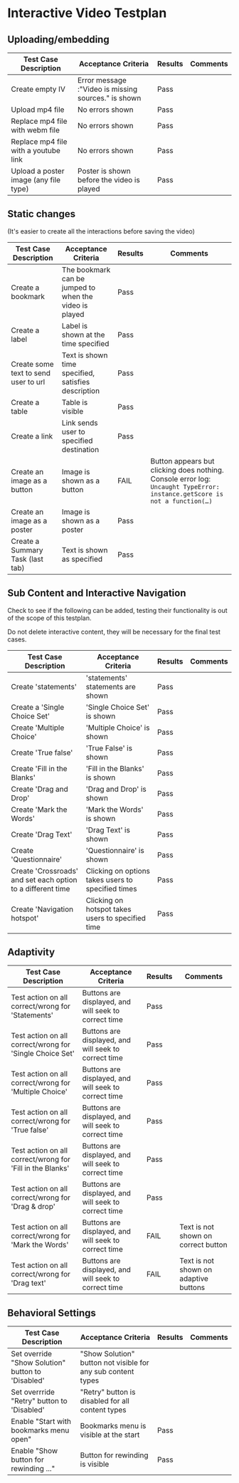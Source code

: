# Interactive Video Testplan

## Uploading/embedding 

Test Case Description                 | Acceptance Criteria                                 | Results | Comments
------------------------------------- | ----------------------------------------------------| --------| --------
Create empty IV                       | Error message :"Video is missing sources." is shown | Pass    |  
Upload mp4 file  		                  | No errors shown                                     | Pass    |
Replace mp4 file with webm file       | No errors shown                                     | Pass    |
Replace mp4 file with a youtube link  | No errors shown                                     | Pass    |
Upload a poster image (any file type) | Poster is shown before the video is played          | Pass    |


## Static changes

(It's easier to create all the interactions before saving the video) 

Test Case Description                 | Acceptance Criteria                                    | Results | Comments
------------------------------------- | -------------------------------------------------------| --------| --------
Create a bookmark                     | The bookmark can be jumped to when the video is played | Pass    |
Create a label                        | Label is shown at the time specified                   | Pass    |
Create some text to send user to url  | Text is shown time specified, satisfies description    | Pass    |
Create a table                        | Table is visible                                       | Pass    |
Create a link                         | Link sends user to specified destination               | Pass    |
Create an image as a button           | Image is shown as a button                             | FAIL    | Button appears but clicking does nothing. Console error log: ```Uncaught TypeError: instance.getScore is not a function(…)```
Create an image as a poster           | Image is shown as a poster                             | Pass    |
Create a Summary Task (last tab)      | Text is shown as specified                             | Pass    |



## Sub Content and Interactive Navigation

Check to see if the following can be added, testing their functionality is out of the scope of this testplan. 

Do not delete interactive content, they will be necessary for the final test cases.


Test Case Description        | Acceptance Criteria                               | Results | Comments
---------------------------- | --------------------------------------------------| --------| --------
Create 'statements'          | 'statements' statements are shown                 | Pass    |
Create a 'Single Choice Set' | 'Single Choice Set' is shown                      | Pass    |
Create 'Multiple Choice'     | 'Multiple Choice' is shown                        | Pass    |
Create 'True false'          | 'True False' is shown                             | Pass    |
Create 'Fill in the Blanks'  | 'Fill in the Blanks' is shown                     | Pass    | 
Create 'Drag and Drop'       | 'Drag and Drop' is shown                          | Pass    |
Create 'Mark the Words'      | 'Mark the Words' is shown                         | Pass    |
Create 'Drag Text'           | 'Drag Text' is shown                              | Pass    |
Create 'Questionnaire'       | 'Questionnaire' is shown                          | Pass    |
Create 'Crossroads' and set each option to a different time | Clicking on options takes users to specified times | Pass
Create 'Navigation hotspot'  | Clicking on hotspot takes users to specified time | Pass

## Adaptivity

Test Case Description                                     | Acceptance Criteria                         | Results | Comments
--------------------------------------------------------- | --------------------------------------------| --------| --------
Test action on all correct/wrong for 'Statements'         | Buttons are displayed, and will seek to correct time | Pass    |
Test action on all correct/wrong for 'Single Choice Set'  | Buttons are displayed, and will seek to correct time | Pass    |
Test action on all correct/wrong for 'Multiple Choice'    | Buttons are displayed, and will seek to correct time | Pass    |
Test action on all correct/wrong for 'True false'         | Buttons are displayed, and will seek to correct time | Pass    |
Test action on all correct/wrong for 'Fill in the Blanks' | Buttons are displayed, and will seek to correct time | Pass    |
Test action on all correct/wrong for 'Drag & drop'        | Buttons are displayed, and will seek to correct time | Pass    |
Test action on all correct/wrong for 'Mark the Words'     | Buttons are displayed, and will seek to correct time | FAIL    | Text is not shown on correct button 
Test action on all correct/wrong for 'Drag text'          | Buttons are displayed, and will seek to correct time | FAIL    | Text is not shown on adaptive buttons

## Behavioral Settings


Test Case Description                            | Acceptance Criteria                                          | Results | Comments
------------------------------------------------ | -------------------------------------------------------------| --------| --------
Set override "Show Solution" button to 'Disabled'| "Show Solution" button not visible for any sub content types | 
Set overrride "Retry" button to 'Disabled'       | "Retry" button is disabled for all content types             |
Enable "Start with bookmarks menu open"          | Bookmarks menu is visible at the start                       | Pass    |
Enable "Show button for rewinding ..."           | Button for rewinding is visible                              | Pass    |
